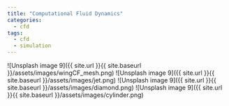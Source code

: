 ```yaml
---
title: "Computational Fluid Dynamics"
categories:
  - cfd
tags:
  - cfd
  - simulation
---
```


![Unsplash image 9]({{ site.url }}{{ site.baseurl }}/assets/images/wingCF_mesh.png)
![Unsplash image 9]({{ site.url }}{{ site.baseurl }}/assets/images/jet.png)
![Unsplash image 9]({{ site.url }}{{ site.baseurl }}/assets/images/diamond.png)
![Unsplash image 9]({{ site.url }}{{ site.baseurl }}/assets/images/cylinder.png)
